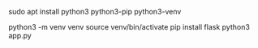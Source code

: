sudo apt install python3 python3-pip python3-venv

python3 -m venv venv
source venv/bin/activate
pip install flask
python3 app.py
